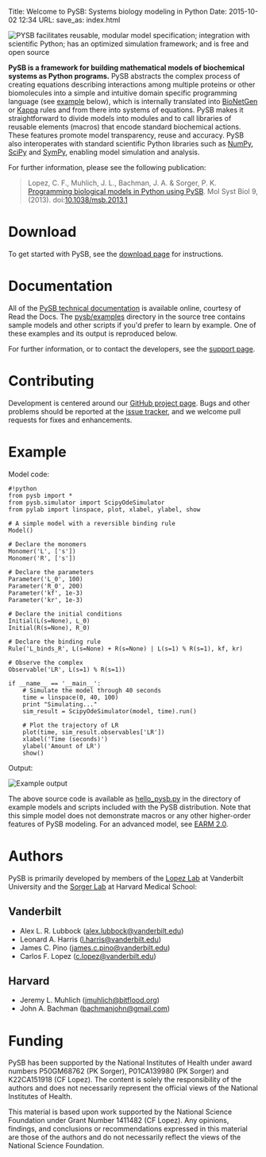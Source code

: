 Title: Welcome to PySB: Systems biology modeling in Python
Date: 2015-10-02 12:34
URL:
save_as: index.html

![PYSB facilitates reusable, modular model specification; integration with scientific Python; has an optimized simulation framework; and is free and open source]({filename}/images/pysb-banner.png)

**PySB is a framework for building mathematical models of biochemical systems
 as Python programs.** PySB abstracts the complex process of creating
 equations describing interactions among multiple proteins or other
 biomolecules into a simple and intuitive domain specific programming language
 (see [example](#example) below), which is internally translated into
 [BioNetGen](http://bionetgen.org) or [Kappa](http://www.kappalanguage.org)
 rules and from there into systems of equations. PySB makes it straightforward
 to divide models into modules and to call libraries of reusable elements
 (macros) that encode standard biochemical actions. These features promote
 model transparency, reuse and accuracy. PySB also interoperates with standard
 scientific Python libraries such as [NumPy](http://www.numpy.org/),
 [SciPy](https://www.scipy.org/) and [SymPy](http://www.sympy.org/), enabling
 model simulation and analysis.

 For further information, please see the following publication:

> Lopez, C. F., Muhlich, J. L., Bachman, J. A. & Sorger, P. K.
[Programming biological models in Python using PySB](http://dx.doi.org/10.1038/msb.2013.1).
 Mol Syst Biol 9, (2013).
 doi:[10.1038/msb.2013.1](http://dx.doi.org/10.1038/msb.2013.1)

# Download

To get started with PySB, see the [download page](/download.html) for
instructions.

# Documentation

All of the [PySB technical documentation](http://pysb.readthedocs.org) is
available online, courtesy of Read the Docs. The
[pysb/examples](https://github.com/pysb/pysb/tree/master/pysb/examples)
directory in the source tree contains sample models and other scripts if
you'd prefer to learn by example. One of these examples and its output is
reproduced below.

For further information, or to contact the developers, see the
[support page](/support.html).

# Contributing

Development is centered around our
[GitHub project page](https://github.com/pysb/pysb).
Bugs and other problems should be reported at the
[issue tracker](https://github.com/pysb/pysb/issues), and we
welcome pull requests for fixes and enhancements.

<a name="example"></a>
# Example

Model code:

    #!python
    from pysb import *
    from pysb.simulator import ScipyOdeSimulator
    from pylab import linspace, plot, xlabel, ylabel, show

    # A simple model with a reversible binding rule
    Model()

    # Declare the monomers
    Monomer('L', ['s'])
    Monomer('R', ['s'])

    # Declare the parameters
    Parameter('L_0', 100)
    Parameter('R_0', 200)
    Parameter('kf', 1e-3)
    Parameter('kr', 1e-3)

    # Declare the initial conditions
    Initial(L(s=None), L_0)
    Initial(R(s=None), R_0)

    # Declare the binding rule
    Rule('L_binds_R', L(s=None) + R(s=None) | L(s=1) % R(s=1), kf, kr)

    # Observe the complex
    Observable('LR', L(s=1) % R(s=1))

    if __name__ == '__main__':
        # Simulate the model through 40 seconds
        time = linspace(0, 40, 100)
        print "Simulating..."
        sim_result = ScipyOdeSimulator(model, time).run()
        
        # Plot the trajectory of LR
        plot(time, sim_result.observables['LR'])
        xlabel('Time (seconds)')
        ylabel('Amount of LR')
        show()

Output:

![Example output]({filename}/images/example_output.png)

The above source code is available as
[hello_pysb.py](https://github.com/pysb/pysb/blob/master/pysb/examples/hello_pysb.py)
in the directory of example models and scripts included with the PySB
distribution. Note that this simple model does not demonstrate macros or any
other higher-order features of PySB modeling. For an advanced model, see
[EARM 2.0](http://earm.readthedocs.io/en/latest/intro.html).

# Authors

PySB is primarily developed by members of the
[Lopez Lab](https://my.vanderbilt.edu/lopezlab/) at Vanderbilt University and the
[Sorger Lab](https://sorger.med.harvard.edu) at Harvard Medical School:

## Vanderbilt

* Alex L. R. Lubbock (alex.lubbock@vanderbilt.edu)
* Leonard A. Harris (l.harris@vanderbilt.edu)
* James C. Pino (james.c.pino@vanderbilt.edu)
* Carlos F. Lopez (c.lopez@vanderbilt.edu)

## Harvard

* Jeremy L. Muhlich (jmuhlich@bitflood.org)
* John A. Bachman (bachmanjohn@gmail.com)

# Funding

PySB has been supported by the National Institutes of Health under award numbers P50GM68762 (PK Sorger), P01CA139980 (PK Sorger) and K22CA151918 (CF Lopez). The content is solely the responsibility of the authors and does not necessarily represent the official views of the National Institutes of Health.

This material is based upon work supported by the National Science Foundation under Grant Number 1411482 (CF Lopez). Any opinions, findings, and conclusions or recommendations expressed in this material are those of the authors and do not necessarily reflect the views of the National Science Foundation. 

